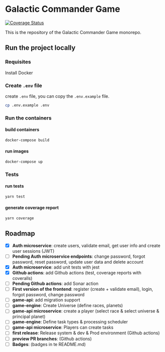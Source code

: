 # Galactic Commander Game

[![Coverage Status](https://coveralls.io/repos/github/DaniSomoza/galactic-commander/badge.svg?branch=main)](https://coveralls.io/github/DaniSomoza/galactic-commander?branch=main)

This is the repository of the Galactic Commander Game monorepo.

## Run the project locally

### Requisites

Install Docker

### Create `.env` file

create `.env` file, you can copy the `.env.example` file.

```bash
cp .env.example .env
```

### Run the containers

#### build containers

```bash
docker-compose build
```

#### run images

```bash
docker-compose up
```

### Tests

#### run tests

```bash
yarn test
```

#### generate coverage report

```bash
yarn coverage
```

## Roadmap

- [x] **Auth microservice**: create users, validate email, get user info and create user sessions (JWT)
- [ ] **Pending Auth microservice endpoints**: change password, forgot password, reset password, update user data and delete account
- [x] **Auth microservice**: add unit tests with jest
- [x] **Github actions**: add Github actions (test, coverage reports with coveralls)
- [ ] **Pending Github actions**: add Sonar action
- [ ] **First version of the frontend**: register (create + validate email), login, forgot password, change password
- [ ] **game-api**: add migration support
- [ ] **game-engine**: Create Universe (define races, planets)
- [ ] **game-api microservice**: create a player (select race & select universe & principal planet)
- [ ] **game-engine**: Define task types & processing scheduler
- [ ] **game-api microservice**: Players can create tasks
- [ ] **first release**: Release system & dev & Prod environment (Github actions)
- [ ] **preview PR branches**: (Github actions)
- [ ] **Badges**: (badges in te README.md)
